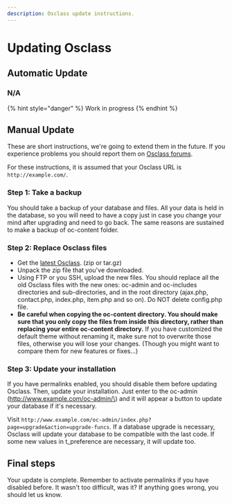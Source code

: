 ```yaml
---
description: Osclass update instructions.
---
```


# Updating Osclass

## Automatic Update

### N/A

{% hint style="danger" %}
Work in progress
{% endhint %}

## Manual Update

These are short instructions, we're going to extend them in the future. If you experience problems you should report them on [Osclass forums](https://osclass.discourse.group).

For these instructions, it is assumed that your Osclass URL is `http://example.com/`.

### Step 1: Take a backup

You should take a backup of your database and files. All your data is held in the database, so you will need to have a copy just in case you change your mind after upgrading and need to go back. The same reasons are sustained to make a backup of oc-content folder.

### Step 2: Replace Osclass files

* Get the [latest Osclass](https://github.com/mindstellar/Osclass/releases/latest). \(zip or tar.gz\)
* Unpack the zip file that you've downloaded.
* Using FTP or you SSH, upload the new files. You should replace all the old Osclass files with the new ones: oc-admin and oc-includes directories and sub-directories, and in the root directory \(ajax.php, contact.php, index.php, item.php and so on\). Do NOT delete config.php file.
* **Be careful when copying the oc-content directory. You should make sure that you only copy the files from inside this directory, rather than replacing your entire oc-content directory.** If you have customized the default theme without renaming it, make sure not to overwrite those files, otherwise you will lose your changes. \(Though you might want to compare them for new features or fixes...\)

### Step 3: Update your installation

If you have permalinks enabled, you should disable them before updating Osclass. Then, update your installation. Just enter to the oc-admin \(http://www.example.com/oc-admin/\) and it will appear a button to update your database if it's necessary.

Visit `http://www.example.com/oc-admin/index.php?page=upgrade&action=upgrade-funcs`. If a database upgrade is necessary, Osclass will update your database to be compatible with the last code. If some new values in t\_preference are necessary, it will update too.

## Final steps

Your update is complete. Remember to activate permalinks if you have disabled before. It wasn't too difficult, was it? If anything goes wrong, you should let us know.

